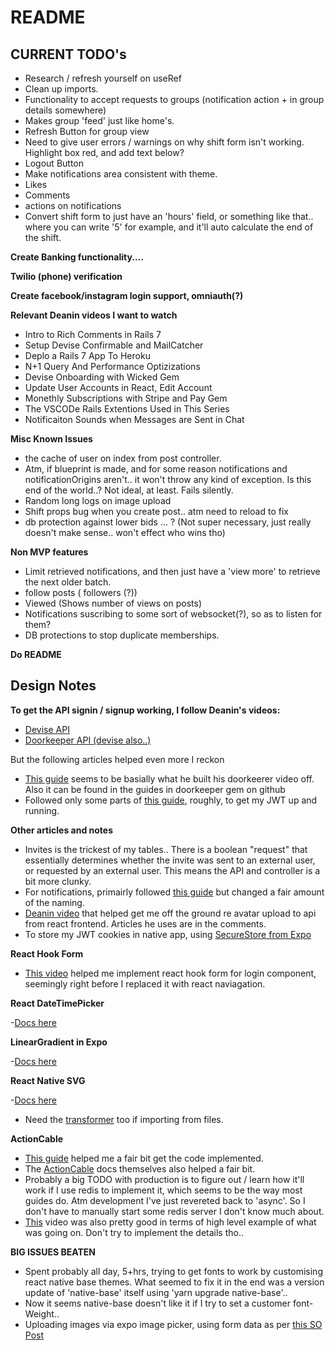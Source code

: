 # README

## CURRENT TODO's

- Research / refresh yourself on useRef
- Clean up imports.
- Functionality to accept requests to groups (notification action + in group details somewhere)
- Makes group 'feed' just like home's.
- Refresh Button for group view
- Need to give user errors / warnings on why shift form isn't working. Highlight box red, and add text below?
- Logout Button
- Make notifications area consistent with theme.
- Likes
- Comments
- actions on notifications
- Convert shift form to just have an 'hours' field, or something like that.. where you can write '5' for example, and it'll auto calculate the end of the shift.

**Create Banking functionality....**

**Twilio (phone) verification**

**Create facebook/instagram login support, omniauth(?)**

**Relevant Deanin videos I want to watch**

- Intro to Rich Comments in Rails 7
- Setup Devise Confirmable and MailCatcher
- Deplo a Rails 7 App To Heroku
- N+1 Query And Performance Optizizations
- Devise Onboarding with Wicked Gem
- Update User Accounts in React, Edit Account
- Monethly Subscriptions with Stripe and Pay Gem
- The VSCODe Rails Extentions Used in This Series
- Notificaiton Sounds when Messages are Sent in Chat

**Misc Known Issues**

- the cache of user on index from post controller.
- Atm, if blueprint is made, and for some reason notifications and notificationOrigins aren't.. it won't throw any kind of exception. Is this end of the world..? Not ideal, at least. Fails silently.
- Random long logs on image upload
- Shift props bug when you create post.. atm need to reload to fix
- db protection against lower bids ... ? (Not super necessary, just really doesn't make sense.. won't effect who wins tho)

**Non MVP features**

- Limit retrieved notifications, and then just have a 'view more' to retrieve the next older batch.
- follow posts ( followers (?))
- Viewed (Shows number of views on posts)
- Notifications suscribing to some sort of websocket(?), so as to listen for them?
- DB protections to stop duplicate memberships.

**Do README**

## Design Notes

**To get the API signin / signup working, I follow Deanin's videos:**

- [Devise API](https://www.youtube.com/watch?v=PqizV5l1yFE&ab_channel=Deanin)
- [Doorkeeper API (devise also..)](https://www.youtube.com/watch?v=Kwm4Edvlqhw&ab_channel=Deanin)

But the following articles helped even more I reckon

- [This guide](https://rubyyagi.com/rails-api-authentication-devise-doorkeeper/) seems to be basially what he built his doorkeerer video off. Also it can be found in the guides in doorkeeper gem on github
- Followed only some parts of [this guide](https://www.bluebash.co/blog/rails-6-7-api-authentication-with-jwt/), roughly, to get my JWT up and running.

**Other articles and notes**

- Invites is the trickest of my tables.. There is a boolean "request" that essentially determines whether the invite was sent to an external user, or requested by an external user. This means the API and controller is a bit more clunky.
- For notifications, primairly followed [this guide](https://tannguyenit95.medium.com/designing-a-notification-system-1da83ca971bc) but changed a fair amount of the naming.
- [Deanin video](https://www.youtube.com/watch?v=_rLMRd676-I&ab_channel=Deanin) that helped get me off the ground re avatar upload to api from react frontend. Articles he uses are in the comments.
- To store my JWT cookies in native app, using [SecureStore from Expo](https://docs.expo.dev/versions/latest/sdk/securestore/)

**React Hook Form**

- [This video](https://www.google.com/search?q=creating+forms+in+react+native&sxsrf=ALiCzsaQdOyFOhyqEkuACwNJu1xcdAioHQ%3A1656798694035&ei=5r3AYq3qAaO34t4PoLuroA4&ved=0ahUKEwit9fyMmNv4AhWjm9gFHaDdCuQQ4dUDCA4&uact=5&oq=creating+forms+in+react+native&gs_lcp=Cgdnd3Mtd2l6EAMyBQgAEIAEMgYIABAeEBYyBggAEB4QFjoHCAAQRxCwAzoKCAAQ5AIQsAMYAToICAAQHhAWEApKBAhBGABKBAhGGAFQ6gFYxglgjgtoAXABeACAAc0EiAGjCpIBBzMtMS4xLjGYAQCgAQHIAQ3AAQHaAQYIARABGAk&sclient=gws-wiz#kpvalbx=_rtzEYsyhEoSXseMPl8iGyAc16) helped me implement react hook form for login component, seemingly right before I replaced it with react naviagation.

**React DateTimePicker**

-[Docs here](https://github.com/react-native-datetimepicker/datetimepicker)

**LinearGradient in Expo**

-[Docs here](https://docs.expo.dev/versions/latest/sdk/linear-gradient/#usage)

**React Native SVG**

-[Docs here](https://github.com/react-native-svg/react-native-svg#use-with-svg-files)

- Need the [transformer](https://github.com/kristerkari/react-native-svg-transformer#installation-and-configuration) too if importing from files.

**ActionCable**

- [This guide](https://dev.to/tegandbiscuits/using-action-cable-with-react-native-jk0) helped me a fair bit get the code implemented.
- The [ActionCable](https://guides.rubyonrails.org/action_cable_overview.html) docs themselves also helped a fair bit.
- Probably a big TODO with production is to figure out / learn how it'll work if I use redis to implement it, which seems to be the way most guides do. Atm development I've just revereted back to 'async'. So I don't have to manually start some redis server I don't know much about.
- [This](https://www.youtube.com/watch?v=NwQEZXnVXJ8&ab_channel=SaloniMehta) video was also pretty good in terms of high level example of what was going on. Don't try to implement the details tho..

**BIG ISSUES BEATEN**

- Spent probably all day, 5+hrs, trying to get fonts to work by customising react native base themes. What seemed to fix it in the end was a version update of 'native-base' itself using 'yarn upgrade native-base'..
- Now it seems native-base doesn't like it if I try to set a customer font-Weight..
- Uploading images via expo image picker, using form data as per [this SO Post](https://stackoverflow.com/a/46740071/17632294)
